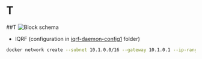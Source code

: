 # T

##T
![Block schema](../schema/workshop-schema-docker.png "Schema for IQRF GWs in Docker")

- IQRF  (configuration in [iqrf-daemon-config1](iqrf-daemon-config1) folder)

```Bash
docker network create --subnet 10.1.0.0/16 --gateway 10.1.0.1 --ip-range=10.1.1.0/24 -driver=bridge --label=host1network bridge01
```

